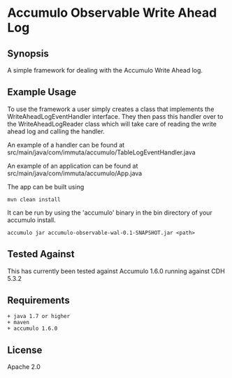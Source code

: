 # Accumulo Observable Write Ahead Log

## Synopsis
A simple framework for dealing with the Accumulo Write Ahead log.

## Example Usage
To use the framework a user simply creates a class that implements the 
WriteAheadLogEventHandler interface. They then pass this handler over to the
WriteAheadLogReader class which will take care of reading the write ahead log
and calling the handler.


An example of a handler can be found at
src/main/java/com/immuta/accumulo/TableLogEventHandler.java

An example of an application can be found at 
src/main/java/com/immuta/accumulo/App.java

The app can be built using 

```mvn clean install ```

It can be run by using the 'accumulo' binary in the bin directory of your
accumulo install.

```accumulo jar accumulo-observable-wal-0.1-SNAPSHOT.jar <path>```

## Tested Against
This has currently been tested against Accumulo 1.6.0 running against CDH 5.3.2

## Requirements
    + java 1.7 or higher
    + maven 
    + accumulo 1.6.0

## License
Apache 2.0
